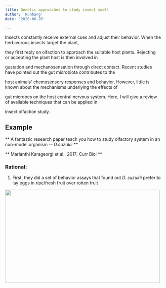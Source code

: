 ```yaml
---
title: Genetic approaches to study insect smell
author: 'Runhang'
date: '2020-06-26'

---
```


Insects constantly receive external cues and adjust their behavior. When the herbivorous insects target the plant,

they first reply on olfaction to approach the suitable host plants. Rejecting or accepting the plant host is then involved in

gustation and mechanosensation through direct contact. Recent studies have pointed out the gut microbiota contributes to the

host animals' chemosensory responses and behavior. However, little is known about the mechanisms underlying the effects of

gut microbes on the host central nervous system. Here, I will give a review of available techniques that can be applied in

insect olfaction study.

## Example

** A fantastic research paper teach you how to study olfactory system in an non-model organism -- _D.suzukii_ **

** Marianthi Karageorgi et al., 2017; Curr Biol **

### Rational:
1. First, they did a set of behavior assays that found out _D. suzukii_ prefer to lay eggs in ripe/fresh fruit over rotten fruit

<img src="/post/SWD_fig1.png" alt="" width="500px" height="300px"/>
